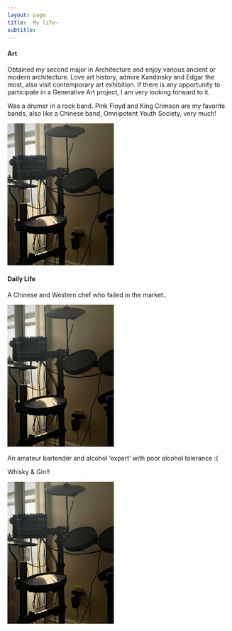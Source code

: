```yaml
---
layout: page
title:  My life~
subtitle: 
---
```


#### Art

Obtained my second major in Architecture and enjoy various ancient or modern architecture. 
Love art history, admire Kandinsky and Edgar the most, also visit contemporary art exhibition. If there is any opportunity to participate in a Generative Art project, I am very looking forward to it.

Was a drumer in a rock band. Pink Floyd and King Crimson are my favorite bands, also like a Chinese band, Omnipotent Youth Society, very much!

![Crepe](assets/img/“IMG_1351”小.png)


#### Daily Life

A Chinese and Western chef who failed in the market..

![Crepe](assets/img/“IMG_1351”小.png)

An amateur bartender and alcohol ‘expert’ with poor alcohol tolerance :( 

Whisky & Gin!!

![Crepe](assets/img/“IMG_1351”小.png)

